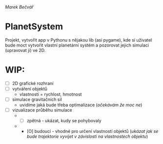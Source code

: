 *Marek Bečvář*

# PlanetSystem

Projekt, vytvořit app v Pythonu s nějakou lib (asi pygame), kde si uživatel bude moct vytvořit vlastní planetární systém a pozorovat jejich simulaci (upravovat ji) ve 2D.

# WIP:
* [ ] 2D grafické rozhraní
* [ ] vytváření objektů
  - vlastnosti = rychlost, hmotnost
* [ ] simulace gravitačních sil
  - uvidíme jaká bude třeba optimalizace (*očekávám že moc ne*)
* [ ] vizualizace průběhu simulace
  - * [ ] zpětná - ukázat, kudy se pohybovaly
  - * [O] budoucí - vhodné pro určení vlastností objektů (*ukázat jak se bude trajektorie vyvíjet v závislosti na vlastnostech objektu*)  
